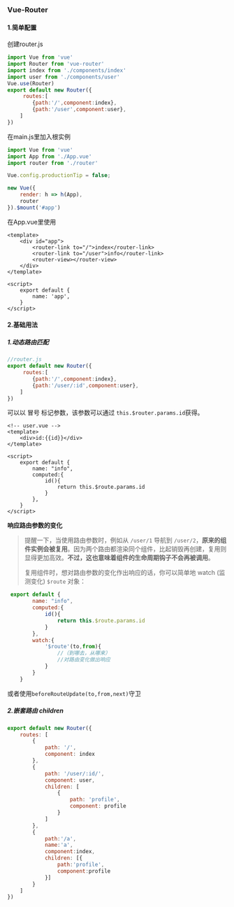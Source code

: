 ### Vue-Router

#### 1.简单配置

创建router.js

```javascript
import Vue from 'vue'
import Router from 'vue-router'
import index from './components/index'
import user from './components/user'
Vue.use(Router)
export default new Router({
     routes:[
        {path:'/',component:index},
        {path:'/user',component:user},
    ]
})
```

在main.js里加入根实例

```javascript
import Vue from 'vue'
import App from './App.vue'
import router from './router'

Vue.config.productionTip = false;

new Vue({
    render: h => h(App),
    router
}).$mount('#app')
```

在App.vue里使用

```vue
<template>
    <div id="app">
        <router-link to="/">index</router-link>
        <router-link to="/user">info</router-link>
        <router-view></router-view>
    </div>
</template>

<script>
    export default {
        name: 'app',
    }
</script>
```

#### 2.基础用法

##### 1.动态路由匹配

```javascript
//router.js
export default new Router({
     routes:[
        {path:'/',component:index},
        {path:'/user/:id',component:user},
    ]
})
```

可以以 冒号 标记参数，该参数可以通过 `this.$router.params.id`获得。

```vue
<!-- user.vue -->
<template>
    <div>id:{{id}}</div>
</template>

<script>
    export default {
        name: "info",
        computed:{
            id(){
                return this.$route.params.id
            }
        },
    }
</script>
```

**响应路由参数的变化**

> 提醒一下，当使用路由参数时，例如从 `/user/1` 导航到 `/user/2`，**原来的组件实例会被复用**。因为两个路由都渲染同个组件，比起销毁再创建，复用则显得更加高效。**不过，这也意味着组件的生命周期钩子不会再被调用**。
>
> 复用组件时，想对路由参数的变化作出响应的话，你可以简单地 watch (监测变化) `$route` 对象：

```javascript
 export default {
        name: "info",
        computed:{
            id(){
                return this.$route.params.id
            }
        },
        watch:{
            '$route'(to,from){
                //（到哪去，从哪来）
                //对路由变化做出响应
            }
        }
    }
```

或者使用`beforeRouteUpdate(to,from,next)`守卫

##### 2.嵌套路由 children

```javascript
export default new Router({
    routes: [
        {
            path: '/',
            component: index
        },
        {
            path: '/user/:id/',
            component: user,
            children: [
                {
                    path: 'profile',
                    component: profile
                }
            ]
        },
        {
            path:'/a',
            name:'a',
            component:index,
            children: [{
                path:'profile',
                component:profile
            }]
        }
    ]
})
```

